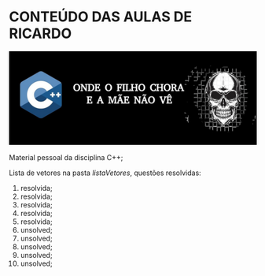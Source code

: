 # CONTEÚDO DAS AULAS DE RICARDO #

![Logo](img.jpg)

Material pessoal da disciplina C++; 

Lista de vetores na pasta *listaVetores*, questões resolvidas: 

1. resolvida;
2. resolvida;
3. resolvida;
4. resolvida; 
5. resolvida; 
6. unsolved; 
7. unsolved; 
8. unsolved; 
9. unsolved;
10. unsolved; 
